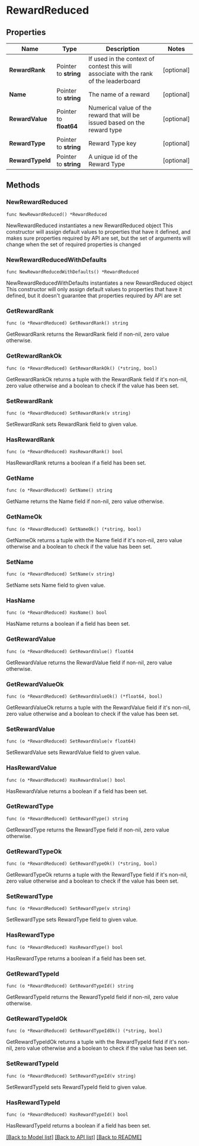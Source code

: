 # RewardReduced

## Properties

Name | Type | Description | Notes
------------ | ------------- | ------------- | -------------
**RewardRank** | Pointer to **string** | If used in the context of contest this will associate with the rank of the leaderboard | [optional] 
**Name** | Pointer to **string** | The name of a reward | [optional] 
**RewardValue** | Pointer to **float64** | Numerical value of the reward that will be issued based on the reward type | [optional] 
**RewardType** | Pointer to **string** | Reward Type key | [optional] 
**RewardTypeId** | Pointer to **string** | A unique id of the Reward Type | [optional] 

## Methods

### NewRewardReduced

`func NewRewardReduced() *RewardReduced`

NewRewardReduced instantiates a new RewardReduced object
This constructor will assign default values to properties that have it defined,
and makes sure properties required by API are set, but the set of arguments
will change when the set of required properties is changed

### NewRewardReducedWithDefaults

`func NewRewardReducedWithDefaults() *RewardReduced`

NewRewardReducedWithDefaults instantiates a new RewardReduced object
This constructor will only assign default values to properties that have it defined,
but it doesn't guarantee that properties required by API are set

### GetRewardRank

`func (o *RewardReduced) GetRewardRank() string`

GetRewardRank returns the RewardRank field if non-nil, zero value otherwise.

### GetRewardRankOk

`func (o *RewardReduced) GetRewardRankOk() (*string, bool)`

GetRewardRankOk returns a tuple with the RewardRank field if it's non-nil, zero value otherwise
and a boolean to check if the value has been set.

### SetRewardRank

`func (o *RewardReduced) SetRewardRank(v string)`

SetRewardRank sets RewardRank field to given value.

### HasRewardRank

`func (o *RewardReduced) HasRewardRank() bool`

HasRewardRank returns a boolean if a field has been set.

### GetName

`func (o *RewardReduced) GetName() string`

GetName returns the Name field if non-nil, zero value otherwise.

### GetNameOk

`func (o *RewardReduced) GetNameOk() (*string, bool)`

GetNameOk returns a tuple with the Name field if it's non-nil, zero value otherwise
and a boolean to check if the value has been set.

### SetName

`func (o *RewardReduced) SetName(v string)`

SetName sets Name field to given value.

### HasName

`func (o *RewardReduced) HasName() bool`

HasName returns a boolean if a field has been set.

### GetRewardValue

`func (o *RewardReduced) GetRewardValue() float64`

GetRewardValue returns the RewardValue field if non-nil, zero value otherwise.

### GetRewardValueOk

`func (o *RewardReduced) GetRewardValueOk() (*float64, bool)`

GetRewardValueOk returns a tuple with the RewardValue field if it's non-nil, zero value otherwise
and a boolean to check if the value has been set.

### SetRewardValue

`func (o *RewardReduced) SetRewardValue(v float64)`

SetRewardValue sets RewardValue field to given value.

### HasRewardValue

`func (o *RewardReduced) HasRewardValue() bool`

HasRewardValue returns a boolean if a field has been set.

### GetRewardType

`func (o *RewardReduced) GetRewardType() string`

GetRewardType returns the RewardType field if non-nil, zero value otherwise.

### GetRewardTypeOk

`func (o *RewardReduced) GetRewardTypeOk() (*string, bool)`

GetRewardTypeOk returns a tuple with the RewardType field if it's non-nil, zero value otherwise
and a boolean to check if the value has been set.

### SetRewardType

`func (o *RewardReduced) SetRewardType(v string)`

SetRewardType sets RewardType field to given value.

### HasRewardType

`func (o *RewardReduced) HasRewardType() bool`

HasRewardType returns a boolean if a field has been set.

### GetRewardTypeId

`func (o *RewardReduced) GetRewardTypeId() string`

GetRewardTypeId returns the RewardTypeId field if non-nil, zero value otherwise.

### GetRewardTypeIdOk

`func (o *RewardReduced) GetRewardTypeIdOk() (*string, bool)`

GetRewardTypeIdOk returns a tuple with the RewardTypeId field if it's non-nil, zero value otherwise
and a boolean to check if the value has been set.

### SetRewardTypeId

`func (o *RewardReduced) SetRewardTypeId(v string)`

SetRewardTypeId sets RewardTypeId field to given value.

### HasRewardTypeId

`func (o *RewardReduced) HasRewardTypeId() bool`

HasRewardTypeId returns a boolean if a field has been set.


[[Back to Model list]](../README.md#documentation-for-models) [[Back to API list]](../README.md#documentation-for-api-endpoints) [[Back to README]](../README.md)



